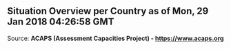 ## Situation Overview per Country as of Mon, 29 Jan 2018 04:26:58 GMT

Source: **ACAPS (Assessment Capacities Project) - https://www.acaps.org**